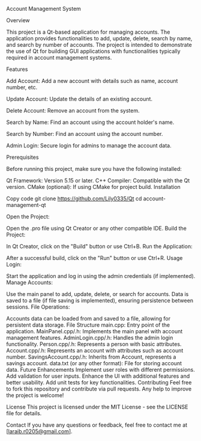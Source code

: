 Account Management System


Overview


This project is a Qt-based application for managing accounts. The application provides functionalities to add, update, delete, search by name, and search by number of accounts. The project is intended to demonstrate the use of Qt for building GUI applications with functionalities typically required in account management systems.

Features


Add Account: Add a new account with details such as name, account number, etc.

Update Account: Update the details of an existing account.

Delete Account: Remove an account from the system.

Search by Name: Find an account using the account holder's name.

Search by Number: Find an account using the account number.

Admin Login: Secure login for admins to manage the account data.

Prerequisites

Before running this project, make sure you have the following installed:

Qt Framework: Version 5.15 or later.
C++ Compiler: Compatible with the Qt version.
CMake (optional): If using CMake for project build.
Installation

Copy code
git clone https://github.com/Lily0335/Qt
cd account-management-qt

Open the Project:

Open the .pro file using Qt Creator or any other compatible IDE.
Build the Project:

In Qt Creator, click on the "Build" button or use Ctrl+B.
Run the Application:

After a successful build, click on the "Run" button or use Ctrl+R.
Usage
Login:

Start the application and log in using the admin credentials (if implemented).
Manage Accounts:

Use the main panel to add, update, delete, or search for accounts.
Data is saved to a file (if file saving is implemented), ensuring persistence between sessions.
File Operations:

Accounts data can be loaded from and saved to a file, allowing for persistent data storage.
File Structure
main.cpp: Entry point of the application.
MainPanel.cpp/.h: Implements the main panel with account management features.
AdminLogin.cpp/.h: Handles the admin login functionality.
Person.cpp/.h: Represents a person with basic attributes.
Account.cpp/.h: Represents an account with attributes such as account number.
SavingsAccount.cpp/.h: Inherits from Account, represents a savings account.
data.txt (or any other format): File for storing account data.
Future Enhancements
Implement user roles with different permissions.
Add validation for user inputs.
Enhance the UI with additional features and better usability.
Add unit tests for key functionalities.
Contributing
Feel free to fork this repository and contribute via pull requests. Any help to improve the project is welcome!

License
This project is licensed under the MIT License - see the LICENSE file for details.

Contact
If you have any questions or feedback, feel free to contact me at [laraib.r0205@gmail.com].

